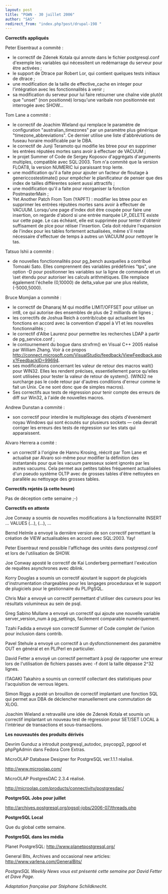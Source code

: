 ```yaml
---
layout: post
title: "PGWN - 30 juillet 2006"
author: "SAS"
redirect_from: "index.php?post/drupal-198 "
---
```




<strong>Correctifs appliqués</strong>

<p>

Peter Eisentraut a commité&nbsp;:

</p>

<ul>

<li>le correctif de Zdenek Kotala qui annote dans le fichier postgresql.conf d'exemple les variables qui nécessitent un redémarrage du serveur pour être activées&nbsp;;</li>

<li>le support de Dtrace par Robert Lor, qui contient quelques tests initiaux de dtrace&nbsp;;</li>

<li>une modification de la taille de effective_cache en integer pour l'intégration avec les fonctionnalités à venir&nbsp;;</li>

<li>sa modification du serveur pour lui faire retourner une chaîne vide plutôt que "unset" (non positionné) lorsqu'une varibale non positionnée est interrogée avec SHOW...</li>

</ul>

<p>

Tom Lane a commité&nbsp;:

</p>

<ul>

<li>le correctif de Joachim Wieland qui remplace le paramètre de configuration "australian_timezones" par un paramètre plus générique "timezone_abbreviations". Ce dernier utilise une liste d'abbréviations de fuseau horaire modificable par le DBA.</li>

<li>le correctif de Junji Teramoto qui modifie les btree pour en supprimer les entrées réputées mortes sans avoir à effectuer de VACUUM&nbsp;;</li>

<li>le projet Summer of Code de Sergey Koposov d'aggrégats d'arguments multiples, compatible avec SQL:2003. Tom n'a commité que la version FLOAT8, la version NUMERIC lui paraissant trop lente.</li>

<li>une modification qu'il a faite pour ajouter un facteur de floutage à genericcostestimate() pour empêcher le planificateur de penser que des index de tailles différentes soient aussi attractifs&nbsp;;</li>

<li>une modification qu'il a faite pour réorganiser la fonction PostmasterMain&nbsp;;</li>

<li>Yet Another Patch From Tom (YAPFT)&nbsp;: modifier les btree pour en supprimer les entrées réputées mortes sans avoir à effectuer de VACUUM. Lorsqu'une page d'index doit être coupée pour faire une insertion, on regarde d'abord si une entrée marquée LP_DELETE existe sur cette page. Le cas échéant, elle est supprimée pour tenter d'obtenir suffisament de plce pour réliser l'insertion. Cela doit réduire l'expansion de l'index pour les tables fortement actualisées, même s'il reste nécessaire d'effectuer de temps à autres un VACUUM pour nettoyer le tas.</li>

</ul>

<p>

Tatsuo Ishii a commité&nbsp;:

</p>

<ul>

<li>de nouvelles fonctionnalités pour pg_bench auxquelles a contribué Tomoaki Sato. Elles comprennent des variables prédéfinies "tps", une option -D pour positionner les variables sur la ligne de commande et un \set étendu pour autoriser les calculs arithmétiques. Elle remplace également l'échelle (0,10000) de delta_value par une plus réaliste, (-5000,5000).</li>

</ul>

<p>

Bruce Momjian a commité&nbsp;:

</p>

<ul>

<li>le correctif de Dhanaraj M qui modifie LIMIT/OFFSET pour utiliser un int8, ce qui autorise des ensembles de plus de 2 milliards de lignes&nbsp;;</li>

<li>les correctifs de Joshua Reich à contrib/cube qui actualisent les fonctions en accord avec la convention d'appel à V1 et les nouvelles fonctionnalités&nbsp;;</li>

<li>le correctif d'Albe Laurenz pour permettre les recherches LDAP à partir de pg_service.conf&nbsp;;</li>

<li>le contournement du bogue dans strxfrm() en Visual C++ 2005 réalisé par William Zhang. Voir à ce propos <a target="_blank" href="http://connect.microsoft.com/VisualStudio/feedback/ViewFeedback.aspx?FeedbackID=99694">http://connect.microsoft.com/VisualStudio/feedback/ViewFeedback.aspx?FeedbackID=99694</a>.</li>

<li>ses modifications concernant les valeur de retour des macros wait() pour WIN32. Elles les rendent précises, essentiellement parce qu'elles sont utilisées pour tester la valeur de retour de system(). (WIN32 ne surcharge pas le code retour par d'autres conditions d'erreur comme le fait un Unix. Ce ne sont donc que de simples macros).</li>

<li>Ses correctifs aux tests de régression pour tenir compte des erreurs de diff sur Win32, à l'aide de nouvelles macros.</li>

</ul>

<p>

Andrew Dunstan a commité&nbsp;:

</p>

<ul>

<li>son correctif pour interdire le multiplexage des objets d'évenèment noyau Windows qui sont écoutés sur plusieurs sockets — cela devrait corriger les erreurs des tests de régression sur les stats qui apparaissent.</li>

</ul>

<p>

Alvaro Herrera a comité&nbsp;:

</p>

<ul>

<li>un correctif à l'origine de Hannu Krosing, réécrit par Tom Lane et actualisé par Alvaro soi-même pour modifier la définition des instantanés pour que les vacuum paresseux soient ignorés par les autres vacuums. Cela permet aux petites tables fréquement actualisées d'un pseudo système OLTP avec de grosses tables d'être nettoyées en parallèle au nettoyage des grosses tables.</li>

</ul>

<p><strong>Correctifs rejetés (à cette heure)</strong></p>

<p>

Pas de déception cette semaine ;-)

</p>

<p><strong>Correctifs en attente</strong></p>

<p>

Joe Conway a soumis de nouvelles modifications à la fonctionnalité INSERT ... VALUES (...), (...), ...

</p>

<p>

Bernd Helmle a envoyé la dernière version de son correctif permettant la création de VIEW actualisables en accord avec SQL:2003.  Yay!

</p>

<p>

Peter Eisentraut rend possible l'affichage des unités dans postgresql.conf et lors de l'utilisation de SHOW.

</p>

<p>

Joe Conway aposté le correctif de Kai Londerberg permettant l'exécution de requêtes asynchrones avec dblink.

</p>

<p>

Korry Douglas a soumis un correctif ajoutant le support de plugiciels d'instrumentation chargeables pour les langages proceduraux et le support de plugiciels pour le gestionnaire du PL/PgSQL.

</p>

<p>

Chris Mair a envoyé un correctif permettant d'utiliser des curseurs pour les résultats volumineux au sein de psql.

</p>

<p>

Greg Sabino Mullane a envoyé un correctif qui ajoute une nouvelle variable server_version_num à pg_settings, facilement comparable numériquement.

</p>

<p>

Tzahi Fadida a envoyé son correctif Summer of Code complet de l'union pour inclusion dans contrib.

</p>

<p>

Pavel Stehule a envoyé un correctif à un dysfonctionnement des paramètre OUT en général et en PL/Perl en particulier.

</p>

<p>

David Fetter a envoyé un correctif permettant à psql de rapporter une erreur lors de l'utilisation de fichiers passés avec -f dont la taille dépasse 2^32 lignes.

</p>

<p>

ITAGAKI Takahiro a soumis un correctif collectant des statistiques pour l'acquisition de verrous légers.

</p>

<p>

Simon Riggs a posté un brouillon de correctif implantant une fonction SQL qui permet aux DBA de déclencher manuellement une commutation de XLOG.

</p>

<p>

Joachim Wieland a retravaillé une idée de Zdenek Kotala et soumis un correctif implantant un nouveau test de régression pour SET/SET LOCAL à l'intérieur de transactions et sous-transactions.

</p>

<p><strong>Les nouveautés des produits dérivés</strong></p>

<p>

Devrim Gunduz a introduit postgresql_autodoc, psycopg2, pgpool et phpPgAdmin dans Fedora Core Extras. </p>

<p>

MicroOLAP Database Designer for PostgreSQL ver.1.1.1 réalisé.

<a target="_blank" href="http://www.microolap.com/">http://www.microolap.com/</a>

</p>

<p>

MicroOLAP PostgresDAC 2.3.4 réalisé.

<a target="_blank" href="http://microolap.com/products/connectivity/postgresdac/">http://microolap.com/products/connectivity/postgresdac/</a>

</p>

<p><strong>PostgreSQL Jobs pour juillet</strong></p>

<p>

<a target="_blank" href="http://archives.postgresql.org/pgsql-jobs/2006-07/threads.php">http://archives.postgresql.org/pgsql-jobs/2006-07/threads.php</a>

</p>

<p><strong>PostgreSQL Local</strong></p>

<p>

Que du global cette semaine.

</p>

<p><strong>PostgreSQL dans les média</strong></p>

<p>

Planet PostgreSQL:  <a target="_blank" href="http://www.planetpostgresql.org/">http://www.planetpostgresql.org/</a>

</p>

<p>

General Bits, Archives and occasional new articles:  <a target="_blank" href="http://www.varlena.com/GeneralBits/">http://www.varlena.com/GeneralBits/</a>

</p>

<p>

<em>PostgreSQL Weekly News vous est présenté cette semaine par David Fetter et Dave Page.

Adaptation française par Stéphane Schildknecht.</em>

</p>